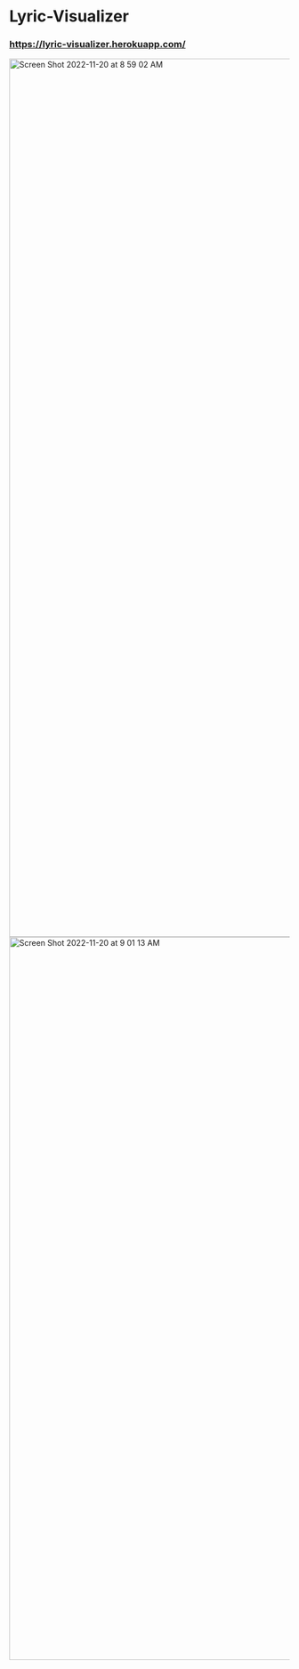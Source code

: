 # Lyric-Visualizer

### https://lyric-visualizer.herokuapp.com/

<img width="1578" alt="Screen Shot 2022-11-20 at 8 59 02 AM" src="https://user-images.githubusercontent.com/60281799/202909693-ebb1c929-d9fb-457d-9d8f-1221b0953cd5.png">

<img width="1299" alt="Screen Shot 2022-11-20 at 9 01 13 AM" src="https://user-images.githubusercontent.com/60281799/202909701-65f6b634-3d07-4ca9-a19e-41437aba697a.png">
